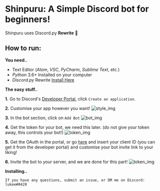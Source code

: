 # Shinpuru: A Simple Discord bot for beginners! 

Shinpuru uses Discord.py **Rewrite** 🎉

## How to run:

**You need..** 
- Text Editor (_Atom_, _VSC_, _PyCharm_, _Sublime Text_, etc.)
- _Python_ 3.6+ Installed on your computer
- _Discord.py_ Rewrite [Install Here](https://github.com/Rapptz/discord.py)


**The easy stuff..**

**1.** Go to Discord's [Developer Portal](https://discordapp.com/developers/applications/), click `Create an application`.

**2.** Customise your app however you want!
![style_img](https://image.ibb.co/hZfFyz/gi.png)

**3.** In the bot section, click on `Add Bot`
![bot_img](https://image.ibb.co/ceb5yz/bt.png)

**4.** Get the token for your bot, we need this later. (do not give your token away, this controls your bot!) 
![token_img](https://image.ibb.co/dyNndz/tk.png)

**5.** Get the OAuth in the portal, or go [here](https://discordapi.com/permissions.html#0) and insert your client ID (you can get it from the developer portal) and customise your bot invite link to your liking!

**6.** Invite the bot to your server, and we are done for this part!
![token_img](https://image.ibb.co/hi9Hdz/inv.png)


**Installing..**














`If you have any questions, submit an issue, or DM me on Discord: lukee#0420`
